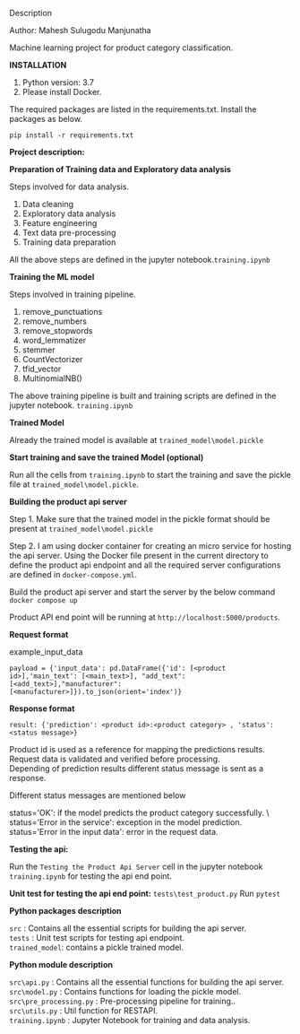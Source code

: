 Description
 
Author: Mahesh Sulugodu Manjunatha

Machine learning project for product category classification. 


**INSTALLATION**

1. Python version: 3.7 
1. Please install Docker.

The required packages are listed in the requirements.txt. Install the
packages as below.
 
`pip install -r requirements.txt`


**Project description:**

**Preparation of Training data  and Exploratory data analysis**

Steps involved for data analysis.

1. Data cleaning
2. Exploratory data analysis
3. Feature engineering
4. Text data pre-processing
4. Training data preparation

All the above steps are defined in the jupyter notebook.`training.ipynb`



**Training the ML model**

Steps involved in training pipeline.

1. remove_punctuations
2. remove_numbers
3. remove_stopwords
4. word_lemmatizer
5. stemmer
6. CountVectorizer
7. tfid_vector
8. MultinomialNB() 

The above training pipeline is built and training scripts are defined in the
jupyter notebook. `training.ipynb`

**Trained Model** 

Already the trained model is available at `trained_model\model.pickle`

**Start training and save the trained Model (optional)** 

Run all the cells from `training.ipynb` to start the training and save the
pickle file at `trained_model\model.pickle`.

**Building the product api server** 

Step 1. Make sure that the trained model in the pickle format should be present
 at 
`trained_model\model.pickle`

Step 2. I am using docker container for creating an micro service for hosting
the api server. Using the Docker file present in the current directory to define the
product api endpoint and all the required server configurations are defined
 in `docker-compose.yml`. 

Build the product api server and start the server by the below command \
`docker compose up` 

Product API end point will be running at `http://localhost:5000/products`. 

**Request format**

example_input_data 

`payload = {'input_data': pd.DataFrame({'id': [<product id>],'main_text': [<main_text>], "add_text":[<add_text>],"manufacturer":[<manufacturer>]}).to_json(orient='index')}`

**Response format**

`result: {'prediction': <product id>:<product category> , 'status': <status message>}`

Product id is used as a reference for mapping the predictions results. \
Request data is validated and verified before processing. \
Depending of prediction results different status message is sent as a response.

Different status messages are mentioned below

status='OK': if the model predicts the product category successfully. \ 
status='Error in the service': exception in the model prediction. \
status='Error in the input data': error in the request data. 


**Testing the api:** 

Run the `Testing the Product Api Server` cell in the jupyter notebook `training.ipynb` for testing the api end point.


**Unit test for testing the api end point:**  `tests\test_product.py` 
Run `pytest` 


**Python packages description**

`src` : Contains all the essential scripts for building the api server.\
`tests` : Unit test scripts for testing api endpoint.\
`trained_model`: contains a pickle trained model.

**Python module description**

`src\api.py` : Contains all the essential functions for building the api server. \
`src\model.py` : Contains functions for loading the pickle model.\
`src\pre_processing.py` : Pre-processing pipeline for training..\
`src\utils.py` : Util function for RESTAPI. \
`training.ipynb` : Jupyter Notebook for training and data analysis.
 
